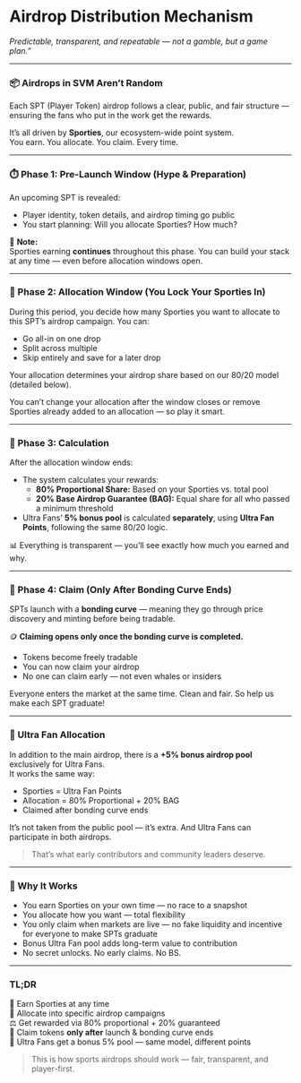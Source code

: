 # Airdrop Distribution Mechanism

_Predictable, transparent, and repeatable — not a gamble, but a game plan.”_

***

### 📦 Airdrops in SVM Aren’t Random

Each SPT (Player Token) airdrop follows a clear, public, and fair structure — ensuring the fans who put in the work get the rewards.

It’s all driven by **Sporties**, our ecosystem-wide point system.\
You earn. You allocate. You claim. Every time.

***

### ⏱️ Phase 1: Pre-Launch Window (Hype & Preparation)

An upcoming SPT is revealed:

* Player identity, token details, and airdrop timing go public
* You start planning: Will you allocate Sporties? How much?

🚨 **Note:**\
Sporties earning **continues** throughout this phase. You can build your stack at any time — even before allocation windows open.

***

### 🎯 Phase 2: Allocation Window (You Lock Your Sporties In)

During this period, you decide how many Sporties you want to allocate to this SPT’s airdrop campaign. You can:

* Go all-in on one drop
* Split across multiple
* Skip entirely and save for a later drop

Your allocation determines your airdrop share based on our 80/20 model (detailed below).

You can’t change your allocation after the window closes or remove Sporties already added to an allocation — so play it smart.

***

### 🧮 Phase 3: Calculation

After the allocation window ends:

* The system calculates your rewards:
  * **80% Proportional Share:** Based on your Sporties vs. total pool
  * **20% Base Airdrop Guarantee (BAG):** Equal share for all who passed a minimum threshold
* Ultra Fans’ **5% bonus pool** is calculated **separately**, using **Ultra Fan Points**, following the same 80/20 logic.

📊 Everything is transparent — you’ll see exactly how much you earned and why.

***

### 🚀 Phase 4: Claim (Only After Bonding Curve Ends)

SPTs launch with a **bonding curve** — meaning they go through price discovery and minting before being tradable.

🪙 **Claiming opens only once the bonding curve is completed.**

* Tokens become freely tradable
* You can now claim your airdrop
* No one can claim early — not even whales or insiders

Everyone enters the market at the same time. Clean and fair. So help us make each SPT graduate!

***

### 🔄 Ultra Fan Allocation

In addition to the main airdrop, there is a **+5% bonus airdrop pool** exclusively for Ultra Fans.\
It works the same way:

* Sporties = Ultra Fan Points
* Allocation = 80% Proportional + 20% BAG
* Claimed after bonding curve ends

It’s not taken from the public pool — it’s extra. And Ultra Fans can participate in both airdrops.

> That’s what early contributors and community leaders deserve.

***

### 🔐 Why It Works

* You earn Sporties on your own time — no race to a snapshot
* You allocate how you want — total flexibility
* You only claim when markets are live — no fake liquidity and incentive for everyone to make SPTs graduate
* Bonus Ultra Fan pool adds long-term value to contribution
* No secret unlocks. No early claims. No BS.

***

### TL;DR

🧠 Earn Sporties at any time\
🎯 Allocate into specific airdrop campaigns\
⚖️ Get rewarded via 80% proportional + 20% guaranteed\
🚀 Claim tokens **only after** launch & bonding curve ends\
🏅 Ultra Fans get a bonus 5% pool — same model, different points

> This is how sports airdrops should work — fair, transparent, and player-first.
